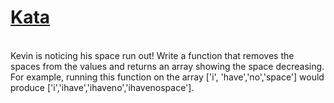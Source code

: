 # <a href=https://www.codewars.com/kata/56576f82ab83ee8268000059>Kata</a>
<br>
Kevin is noticing his space run out! Write a function that removes the spaces from the values and returns an array showing the space decreasing. For example, running this function on the array ['i', 'have','no','space'] would produce ['i','ihave','ihaveno','ihavenospace'].
<br>
